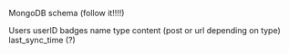 MongoDB schema (follow it!!!!)

Users
	userID
	badges
		name
		type
		content (post or url depending on type)
	last_sync_time (?)